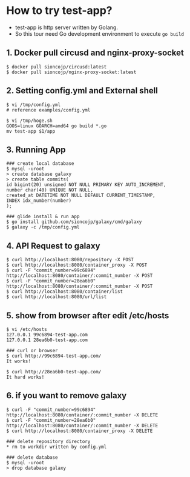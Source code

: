 # How to try test-app?
* test-app is http server written by Golang.
* So this tour need Go development environment to execute `go build`

## 1. Docker pull circusd and nginx-proxy-socket
```shell
$ docker pull sioncojp/circusd:latest
$ docker pull sioncojp/nginx-proxy-socket:latest
```

## 2. Setting config.yml and External shell
```
$ vi /tmp/config.yml
# reference examples/config.yml

$ vi /tmp/hoge.sh
GOOS=linux GOARCH=amd64 go build *.go
mv test-app $1/app
```

## 3. Running App
```shell
### create local database
$ mysql -uroot
> create database galaxy
> create table commits(
id bigint(20) unsigned NOT NULL PRIMARY KEY AUTO_INCREMENT,
number char(40) UNIQUE NOT NULL,
created_at DATETIME NOT NULL DEFAULT CURRENT_TIMESTAMP,
INDEX idx_number(number)
);

### glide install & run app
$ go install github.com/sioncojp/galaxy/cmd/galaxy
$ galaxy -c /tmp/config.yml
```

## 4. API Request to galaxy
```shell
$ curl http://localhost:8080/repository -X POST
$ curl http://localhost:8080/container_proxy -X POST
$ curl -F "commit_number=99c6894" http://localhost:8080/container/:commit_number -X POST
$ curl -F "commit_number=28ea6b0" http://localhost:8080/container/:commit_number -X POST
$ curl http://localhost:8080/container/list
$ curl http://localhost:8080/url/list
```

## 5. show from browser after edit /etc/hosts
```shell
$ vi /etc/hosts
127.0.0.1 99c6894-test-app.com
127.0.0.1 28ea6b0-test-app.com

### curl or browser
$ curl http://99c6894-test-app.com/
It works!

$ curl http://28ea6b0-test-app.com/
It hard works!
```

## 6. if you want to remove galaxy
```shell
$ curl -F "commit_number=99c6894" http://localhost:8080/container/:commit_number -X DELETE
$ curl -F "commit_number=28ea6b0" http://localhost:8080/container/:commit_number -X DELETE
$ curl http://localhost:8080/container_proxy -X DELETE

### delete repository directory
* rm to workdir written by config.yml

### delete database
$ mysql -uroot
> drop database galaxy
```
